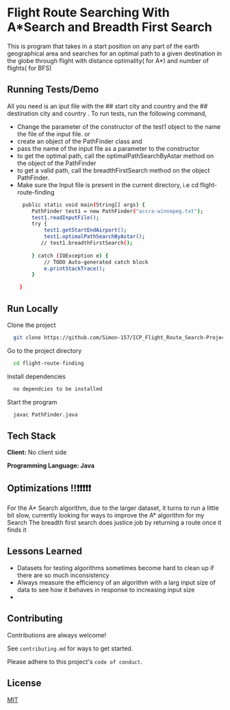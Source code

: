 
# Flight Route Searching With A*Search and Breadth First Search

This is program that takes in a start position on any part of the earth geographical area and searches for an optimal path to a given destination in the globe through flight with distance optimality( for A*) and number of flights( for BFS)


## Running Tests/Demo
All you need is an iput file with the ## start city and country and the ## destination city and country .
To run tests, run the following command, 
* Change the parameter of the constructor of the test1 object to the name
the file of the input file. or 
* create an object of the PathFinder class and
* pass the name of the input file as a parameter to the constructor
* to get the optimal path, call the optimalPathSearchByAstar method on the object of the PathFinder
* to get a valid path, call the breadthFirstSearch method on the object PathFinder.
* Make sure the Input file is present in the current directory, i.e cd flight-route-finding 

```bash
     public static void main(String[] args) {
        PathFinder test1 = new PathFinder("accra-winnepeg.txt");
        test1.readInputFile();
        try {
            test1.getStartEndAirport();
            test1.optimalPathSearchByAstar();
           // test1.breadthFirstSearch();
           
        } catch (IOException e) {
            // TODO Auto-generated catch block
            e.printStackTrace();
        }

    }
```



## Run Locally

Clone the project

```bash
  git clone https://github.com/Simon-157/ICP_Flight_Route_Search-Project.git
```

Go to the project directory

```bash
  cd flight-route-finding
```

Install dependencies

```bash
  no dependcies to be installed
```

Start the program 

```bash
  javac PathFinder.java
```


## Tech Stack

**Client:** No client side

**Programming Language: Java** 

## Optimizations ‼❗❗❗❗❗

For the A*  Search algorithm, due to the larger dataset, it turns to run a little bit slow, currently looking for ways to improve the A* algorithm for my Search
The breadth first search does justice job by returning a route once it finds it

## Lessons Learned

* Datasets for testing algorithms sometimes become hard to clean up if there are so much inconsistency
* Always measure the efficiency of an algorithm with a larg input size of data to see how it behaves in response to increasing input size
*
## Contributing

Contributions are always welcome!

See `contributing.md` for ways to get started.

Please adhere to this project's `code of conduct`.







## License

[MIT](https://choosealicense.com/licenses/mit/)

